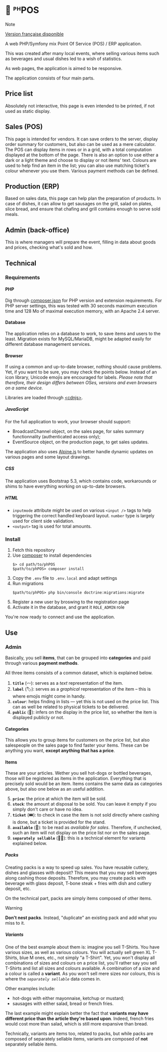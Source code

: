 # 🎪 ᴾᴴPOS

> [!NOTE]
> [Version française disponible](README.fr.md)

A web PHP/Symfony mix Point Of Service (POS) / ERP application.

This was created after many local events, where selling various items such as beverages and usual dishes led to a wish of statistics.

As web pages, the application is aimed to be responsive.

The application consists of four main parts.

## Price list

Absolutely not interactive, this page is even intended to be printed, if not used as static display.

## Sales (POS)

This page is intended for vendors. It can save orders to the server, display order summary for customers, but also can be used as a mere calculator.
The POS can display items in rows or in a grid, with a total computation displayed at the bottom of the page. There is also an option to use either a dark or a light theme and choose to display or not items' text. Colours are used to help find an item in the list; you can also use matching ticket's colour whenever you use them.
Various payment methods can be defined.

## Production (ERP)

Based on sales data, this page can help plan the preparation of products. In case of dishes, it can allow to get sausages on the grill, salad on plates, slice bread, and ensure that chafing and grill contains enough to serve sold meals.

## Admin (back-office)

This is where managers will prepare the event, filling in data about goods and prices, checking what's sold and how.

## Technical

### Requirements

#### PHP

Dig through [composer.json](./composer.json) for PHP version and extension requirements.
For PHP server settings, this was tested with 30 seconds maximum execution time and 128 Mo of maximal execution memory, with an Apache 2.4 server.

#### Database

The application relies on a database to work, to save items and users to the least. Migration exists for MySQL/MariaDB, might be adapted easily for different database management services.

#### Browser

If using a common and up-to-date browser, nothing should cause problems. Yet, if you want to be sure, you may check the points below.
Instead of an icon library, Unicode emojis are encouraged for labels. _Please note that therefore, their design differs between OSes, versions and even browsers on a same device._

Libraries are loaded through [&lt;cdnjs&gt;](https://cdnjs.com/).

##### JavaScript
For the full application to work, your browser should support:

- BroadcastChannel object, on the sales page, for sales summary functionnality (authenticated access only);
- EventSource object, on the production page, to get sales updates.

The application also uses [Alpine.js](//alpinejs.dev/) to better handle dynamic updates on various pages and some layout drawings.

##### CSS
The application uses Bootstrap 5.3, which contains code, workarounds or shims to have everything working on up-to-date browsers.

##### HTML
- `inputmode` attribute might be used on various `<input />` tags to help triggering the correct handled keyboard layout. `number` type is largely used for client side validation.
- `<output>` tag is used for total amounts.

### Install

1. Fetch this repository
2. Use [composer](https://getcomposer.com/) to install dependencies
   ```
   $> cd path/to/phPOS
   $path/to/phPOS> composer install
   ```
3. Copy the `.env` file to `.env.local` and adapt settings
4. Run migrations
   ```
   $path/to/phPOS> php bin/console doctrine:migrations:migrate
   ```
5. Register a new user by broswing to the registration page
6. Activate it in the database, and grant it `ROLE_ADMIN` role

You're now ready to connect and use the application.

## Use

### Admin

Basically, you sell **items**, that can be grouped into **categories** and paid through various **payment methods**.

All three items consists of a common dataset, which is explained below.

1. **`title`** (〰️): serves as a _text_ representation of the item.
2. **`label`** (🏷️): serves as a _graphical_ representation of the item – this is where emojis might come in handy.
3. **`colour`**: helps finding in lists — yet this is not used on the price list.
   This can as well be related to physical tickets to be delivered.
4. **`public`** (📖): infers on the display in the price list, so whether the item is displayed publicly or not.

#### Categories

This allows you to group items for customers on the price list, but also salespeople on the sales page to find faster your items. These can be anything you want, **except anything that has a price**.

#### Items

These are your articles. Wether you sell hot-dogs or bottled beverages, those will be registered as items in the application. Everything that is precisely sold would be an item.
Items contains the same data as categories above, but also one below as an useful addition.

5. **`price`**: the price at which the item will be sold.
6. **`stock`**: the amount at disposal to be sold. You can leave it empty if you simply don't care or have no idea.
7. **`ticket`** (🎟️): to check in case the item is not sold directly where cashing is done, but a ticket is provided for the stand.
8. **`available`** (💸): to be read as _available for sales_. Therefore, if unchecked, such an item will not display on the price list nor on the sales page.
9. **`separately sellable`** (⛓️‍💥): this is a technical element for variants explained below.

##### Packs
Creating packs is a way to speed up sales. You have reusable cutlery, dishes and glasses with deposit? This means that you may sell beverages along cashing those deposits. Therefore, you may create packs with beverage with glass deposit, T-bone steak + fries with dish and cutlery deposit, etc.

On the technical part, packs are simply items composed of other items.

> [!WARNING]
> **Don't nest packs**. Instead, "duplicate" an existing pack and add what you miss to it.

##### Variants
One of the best example about them is: imagine you sell T-Shirts. You have various sizes, as well as various colours. You will actually sell green XL T-Shirts, blue M ones, etc., not simply "a T-Shirt". Yet, you won't display all combinations of sizes and colours on a price list, you'll rather say you sell T-Shirts and list all sizes and colours available.
A combination of a size and a colour is called a **variant**.
As you won't sell mere sizes nor colours, this is where the _`separately sellable`_ data comes in.

Other examples include:
- hot-dogs with either mayonnaise, ketchup or mustard;
- sausages with either salad, bread or french fries.

The last example might explain better the fact that **variants may have different price than the article they're based upon**. Indeed, french fries would cost more than salad, which is still more expansive than bread.

Technically, variants are items too, related to packs, but while packs are composed of separately sellable items, variants are composed of **not** separately sellable items.